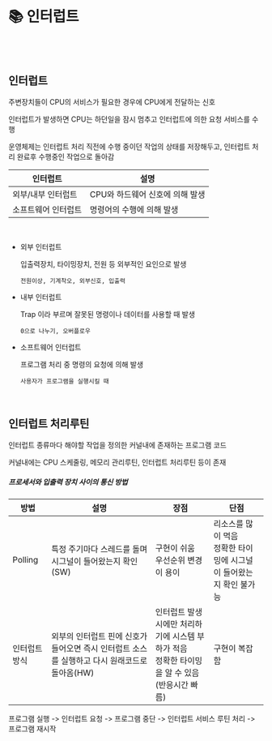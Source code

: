 # 📚 인터럽트

<br>

<br>

## 인터럽트

주변장치들이 CPU의 서비스가 필요한 경우에 CPU에게 전달하는 신호

인터럽트가 발생하면 CPU는 하던일을 잠시 멈추고 인터럽트에 의한 요청 서비스를 수행

운영체제는 인터럽트 처리 직전에 수행 중이던 작업의 상태를 저장해두고, 인터럽트 처리 완료후 수행중인 작업으로 돌아감

| 인터럽트            | 설명                            |
| ------------------- | ------------------------------- |
| 외부/내부 인터럽트  | CPU와 하드웨어 신호에 의해 발생 |
| 소프트웨어 인터럽트 | 명령어의 수행에 의해 발생       |

<br>

- 외부 인터럽트

  입출력장치, 타이밍장치, 전원 등 외부적인 요인으로 발생

  `전원이상, 기계착오, 외부신호, 입출력`

- 내부 인터럽트

  Trap 이라 부르며 잘못된 명령이나 데이터를 사용할 때 발생

  `0으로 나누기, 오버플로우`

- 소프트웨어 인터럽트

  프로그램 처리 중 명령의 요청에 의해 발생

  `사용자가 프로그램을 실행시킬 때`

<br>

## 인터럽트 처리루틴

인터럽트 종류마다 해야할 작업을 정의한 커널내에 존재하는 프로그램 코드

커널내에는 CPU 스케줄링, 메모리 관리루틴, 인터럽트 처리루틴 등이 존재

##### 프로세서와 입출력 장치 사이의 통신 방법

| 방법          | 설명                                                                                          | 장점                                                                                           | 단점                                                                  |
| ------------- | --------------------------------------------------------------------------------------------- | ---------------------------------------------------------------------------------------------- | --------------------------------------------------------------------- |
| Polling       | 특정 주기마다 스레드를 돌며 시그널이 들어왔는지 확인(SW)                                      | 구현이 쉬움<br>우선순위 변경이 용이                                                            | 리소스를 많이 먹음<br>정확한 타이밍에 시그널이 들어왔는지 확인 불가능 |
| 인터럽트 방식 | 외부의 인터럽트 핀에 신호가 들어오면 즉시 인터럽트 소스를 실행하고 다시 원래코드로 돌아옴(HW) | 인터럽트 발생시에만 처리하기에 시스템 부하가 적음<br>정확한 타이밍을 알 수 있음(반응시간 빠름) | 구현이 복잡함                                                         |

프로그램 실행 -> 인터럽트 요청 -> 프로그램 중단 -> 인터럽트 서비스 루틴 처리 -> 프로그램 재시작

